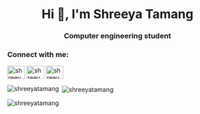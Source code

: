 <h1 align="center">Hi 👋, I'm Shreeya Tamang</h1>
<h3 align="center">Computer engineering student</h1>

<h3 align="left">Connect with me:</h3>
<p align="left">
<a href="https://linkedin.com/in/shreeyatamang" target="blank"><img align="center" src="https://raw.githubusercontent.com/rahuldkjain/github-profile-readme-generator/master/src/images/icons/Social/linked-in-alt.svg" alt="shreeyatamang" height="30" width="40" /></a>
<a href="https://fb.com/shreeyatamang" target="blank"><img align="center" src="https://raw.githubusercontent.com/rahuldkjain/github-profile-readme-generator/master/src/images/icons/Social/facebook.svg" alt="shreeyatamang" height="30" width="40" /></a>
<a href="https://instagram.com/shreeyatamang.3323" target="blank"><img align="center" src="https://raw.githubusercontent.com/rahuldkjain/github-profile-readme-generator/master/src/images/icons/Social/instagram.svg" alt="shreeyatamang.3323" height="30" width="40" /></a>
</p>

<p><img align="left" src="https://github-readme-stats.vercel.app/api/top-langs?username=shreeyatamang&show_icons=true&locale=en&layout=compact" alt="shreeyatamang" /></p>

<p>&nbsp;<img align="center" src="https://github-readme-stats.vercel.app/api?username=shreeyatamang&show_icons=true&locale=en" alt="shreeyatamang" /></p>

<p><img align="center" src="https://github-readme-streak-stats.herokuapp.com/?user=shreeyatamang&" alt="shreeyatamang" /></p>
